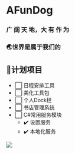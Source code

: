 # AFunDog

### 广 阔 天 地，大 有 作 为

### 🌏世界是属于我们的

## 🎯计划项目

- ⬜ 日程安排工具
- ⬜ 美化工具包
- ⬜ 个人Dock栏
- ⬜ 书店管理系统
- ⬜ C#常用服务模块
  - ✔️ 设置服务
  - ✔️ 本地化服务
  


![](https://img.shields.io/badge/yes-no-blue)